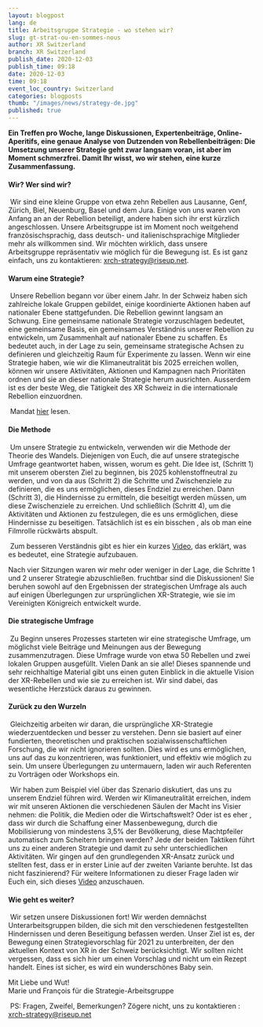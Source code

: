 ```yaml
---
layout: blogpost
lang: de
title: Arbeitsgruppe Strategie - wo stehen wir?
slug: gt-strat-ou-en-sommes-nous
author: XR Switzerland
branch: XR Switzerland
publish_date: 2020-12-03
publish_time: 09:18
date: 2020-12-03
time: 09:18
event_loc_country: Switzerland
categories: blogposts
thumb: "/images/news/strategy-de.jpg"
published: true
---
```

**Ein Treffen pro Woche, lange Diskussionen, Expertenbeiträge, Online-Aperitifs, eine genaue Analyse von Dutzenden von Rebellenbeiträgen: Die Umsetzung unserer Strategie geht zwar langsam voran, ist aber im Moment schmerzfrei. Damit Ihr wisst, wo wir stehen, eine kurze Zusammenfassung.**

#### Wir? Wer sind wir?

 Wir sind eine kleine Gruppe von etwa zehn Rebellen aus Lausanne, Genf, Zürich, Biel, Neuenburg, Basel und dem Jura. Einige von uns waren von Anfang an an der Rebellion beteiligt, andere haben sich ihr erst kürzlich angeschlossen. Unsere Arbeitsgruppe ist im Moment noch weitgehend französischsprachig, dass deutsch- und italienischsprachige Mitglieder mehr als willkommen sind. Wir möchten wirklich, dass unsere Arbeitsgruppe repräsentativ wie möglich für die Bewegung ist. Es ist ganz einfach, uns zu kontaktieren: xrch-strategy@riseup.net.

#### Warum eine Strategie?

 Unsere Rebellion begann vor über einem Jahr. In der Schweiz haben sich zahlreiche lokale Gruppen gebildet, einige koordinierte Aktionen haben auf nationaler Ebene stattgefunden. Die Rebellion gewinnt langsam an Schwung. Eine gemeinsame nationale Strategie vorzuschlagen bedeutet, eine gemeinsame Basis, ein gemeinsames Verständnis unserer Rebellion zu entwickeln, um Zusammenhalt auf nationaler Ebene zu schaffen. Es bedeutet auch, in der Lage zu sein, gemeinsame strategische Achsen zu definieren und gleichzeitig Raum für Experimente zu lassen. Wenn wir eine Strategie haben, wie wir die Klimaneutralität bis 2025 erreichen wollen, können wir unsere Aktivitäten, Aktionen und Kampagnen nach Prioritäten ordnen und sie an dieser nationale Strategie herum ausrichten. Ausserdem ist es der beste Weg, die Tätigkeit des XR Schweiz in die internationale Rebellion einzuordnen.

 Mandat [hier](https://drive.google.com/file/d/1eB_L6T9ioCDNBUuB3LorffTxzr5kLurl/view?usp=sharing) lesen.

#### Die Methode

 Um unsere Strategie zu entwickeln, verwenden wir die Methode der Theorie des Wandels. Diejenigen von Euch, die auf unsere strategische Umfrage geantwortet haben, wissen, worum es geht. Die Idee ist, (Schritt 1) mit unserem obersten Ziel zu beginnen, bis 2025 kohlenstoffneutral zu werden, und von da aus (Schritt 2) die Schritte und Zwischenziele zu definieren, die es uns ermöglichen, dieses Endziel zu erreichen. Dann (Schritt 3), die Hindernisse zu ermitteln, die beseitigt werden müssen, um diese Zwischenziele zu erreichen. Und schließlich (Schritt 4), um die Aktivitäten und Aktionen zu festzulegen, die es uns ermöglichen, diese Hindernisse zu beseitigen. Tatsächlich ist es ein bisschen , als ob man eine Filmrolle rückwärts abspult.

 Zum besseren Verständnis gibt es hier ein kurzes [Video](https://www.youtube.com/watch?v=HHiKqmkjLwY), das erklärt, was es bedeutet, eine Strategie aufzubauen.

Nach vier Sitzungen waren wir mehr oder weniger in der Lage, die Schritte 1 und 2 unserer Strategie abzuschließen. fruchtbar sind die Diskussionen! Sie beruhen sowohl auf den Ergebnissen der strategischen Umfrage als auch auf einigen Überlegungen zur ursprünglichen XR-Strategie, wie sie im Vereinigten Königreich entwickelt wurde.

#### Die strategische Umfrage

 Zu Beginn unseres Prozesses starteten wir eine strategische Umfrage, um möglichst viele Beiträge und Meinungen aus der Bewegung zusammenzutragen. Diese Umfrage wurde von etwa 50 Rebellen und zwei lokalen Gruppen ausgefüllt. Vielen Dank an sie alle! Dieses spannende und sehr reichhaltige Material gibt uns einen guten Einblick in die aktuelle Vision der XR-Rebellen und wie sie zu erreichen ist. Wir sind dabei, das wesentliche Herzstück daraus zu gewinnen.

#### Zurück zu den Wurzeln

 Gleichzeitig arbeiten wir daran, die ursprüngliche XR-Strategie wiederzuentdecken und besser zu verstehen. Denn sie basiert auf einer fundierten, theoretischen und praktischen sozialwissenschaftlichen Forschung, die wir nicht ignorieren sollten. Dies wird es uns ermöglichen, uns auf das zu konzentrieren, was funktioniert, und effektiv wie möglich zu sein. Um unsere Überlegungen zu untermauern, laden wir auch Referenten zu Vorträgen oder Workshops ein.

 Wir haben zum Beispiel viel über das Szenario diskutiert, das uns zu unserem Endziel führen wird. Werden wir Klimaneutralität erreichen, indem wir mit unseren Aktionen die verschiedenen Säulen der Macht ins Visier nehmen: die Politik, die Medien oder die Wirtschaftswelt? Oder ist es eher , dass wir durch die Schaffung einer Massenbewegung, durch die Mobilisierung von mindestens 3,5% der Bevölkerung, diese Machtpfeiler automatisch zum Scheitern bringen werden? Jede der beiden Taktiken führt uns zu einer anderen Strategie und damit zu sehr unterschiedlichen Aktivitäten. Wir gingen auf den grundlegenden XR-Ansatz zurück und stellten fest, dass er in erster Linie auf der zweiten Variante beruhte. Ist das nicht faszinierend? Für weitere Informationen zu dieser Frage laden wir Euch ein, sich dieses [Video](https://www.youtube.com/watch?v=Mmr_0Dq6Hws) anzuschauen.

#### Wie geht es weiter?

 Wir setzen unsere Diskussionen fort! Wir werden demnächst Unterarbeitsgruppen bilden, die sich mit den verschiedenen festgestellten Hindernissen und deren Beseitigung befassen werden. Unser Ziel ist es, der Bewegung einen Strategievorschlag für 2021 zu unterbreiten, der den aktuellen Kontext von XR in der Schweiz berücksichtigt. Wir sollten nicht vergessen, dass es sich hier um einen Vorschlag und nicht um ein Rezept handelt. Eines ist sicher, es wird ein wunderschönes Baby sein.

Mit Liebe und Wut!\
Marie und François für die Strategie-Arbeitsgruppe

 PS: Fragen, Zweifel, Bemerkungen? Zögere nicht, uns zu kontaktieren : [xrch-strategy@riseup.net](mailto:xrch-strategy@riseup.net)

